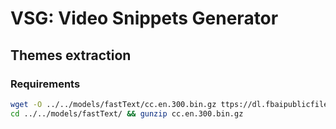 # VSG: Video Snippets Generator
## Themes extraction


### Requirements

```bash
wget -O ../../models/fastText/cc.en.300.bin.gz ttps://dl.fbaipublicfiles.com/fasttext/vectors-crawl/cc.en.300.bin.gz
cd ../../models/fastText/ && gunzip cc.en.300.bin.gz
```

